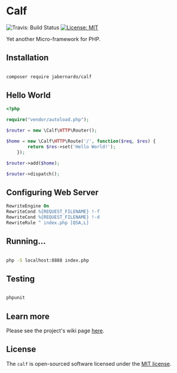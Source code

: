 # Calf
![Travis: Build Status](https://travis-ci.org/jabernardo/calf.svg?branch=master "Travis: Build Status")
[![License: MIT](https://img.shields.io/badge/License-MIT-yellow.svg)](https://opensource.org/licenses/MIT)

Yet another Micro-framework for PHP.

## Installation

```sh

composer require jabernardo/calf

```

## Hello World

```php
<?php

require("vendor/autoload.php");

$router = new \Calf\HTTP\Router();

$home = new \Calf\HTTP\Route('/', function($req, $res) {
        return $res->set('Hello World!');
    });

$router->add($home);

$router->dispatch();

```

## Configuring Web Server

```apache
RewriteEngine On
RewriteCond %{REQUEST_FILENAME} !-f
RewriteCond %{REQUEST_FILENAME} !-d
RewriteRule ^ index.php [QSA,L]
```

## Running...

```sh

php -S localhost:8888 index.php

```

## Testing

```sh

phpunit

```

## Learn more

Please see the project's wiki page [here](https://github.com/jabernardo/calf/wiki).

## License

The `calf` is open-sourced software licensed under the [MIT license](http://opensource.org/licenses/MIT).
